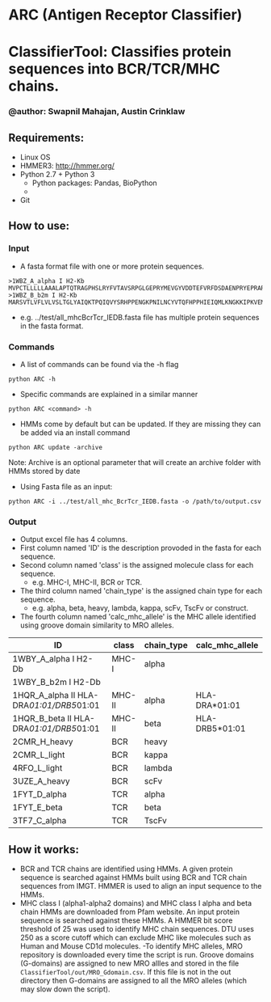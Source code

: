 # ARC (Antigen Receptor Classifier)

# ClassifierTool: Classifies protein sequences into BCR/TCR/MHC chains.
### @author: Swapnil Mahajan, Austin Crinklaw

## Requirements:
- Linux OS
- HMMER3: http://hmmer.org/
- Python 2.7 + Python 3
  - Python packages: Pandas, BioPython
  - 
- Git

## How to use:
### Input  
-  A fasta format file with one or more protein sequences.  
  ```
  >1WBZ_A_alpha I H2-Kb
MVPCTLLLLLAAALAPTQTRAGPHSLRYFVTAVSRPGLGEPRYMEVGYVDDTEFVRFDSDAENPRYEPRARWMEQEGPEYWERETQKAKGNEQSFRVDLRTLLGYYNQSKGGSHTIQVISGCEVGSDGRLLRGYQQYAYDGCDYIALNEDLKTWTAADMAALITKHKWEQAGEAERLRAYLEGTCVEWLRRYLKNGNATLLRTDSPKAHVTHHSRPEDKVTLRCWALGFYPADITLTWQLNGEELIQDMELVETRPAGDGTFQKWASVVVPLGKEQYYTCHVYHQGLPEPLTLRWEPPPSTVSNMATVAVLVVLGAAIVTGAVVAFVMKMRRRNTGGKGGDYALAPGSQTSDLSLPDCKVMVHDPHSLA
>1WBZ_B_b2m I H2-Kb
MARSVTLVFLVLVSLTGLYAIQKTPQIQVYSRHPPENGKPNILNCYVTQFHPPHIEIQMLKNGKKIPKVEMSDMSFSKDWSFYILAHTEFTPTETDTYACRVKHASMAEPKTVYWDRDM
  ```

-  e.g. ../test/all_mhcBcrTcr_IEDB.fasta file has multiple protein sequences in the fasta format.  

  

### Commands
- A list of commands can be found via the -h flag
```shell
python ARC -h
```
- Specific commands are explained in a similar manner
```shell
python ARC <command> -h
```
- HMMs come by default but can be updated. If they are missing they can be added via an install command
```shell
python ARC update -archive
```
Note: Archive is an optional parameter that will create an archive folder with HMMs stored by date

-  Using Fasta file as an input:
```shell
python ARC -i ../test/all_mhc_BcrTcr_IEDB.fasta -o /path/to/output.csv
```
### Output  
-  Output excel file has 4 columns. 
-  First column named 'ID' is the description provoded in the fasta for each sequence.  
-  Second column named 'class' is the assigned molecule class for each sequence.
   -  e.g. MHC-I, MHC-II, BCR or TCR.  
-  The third column named 'chain_type' is the assigned chain type for each sequence.
   -  e.g. alpha, beta, heavy, lambda, kappa, scFv, TscFv or construct.
-  The fourth column named 'calc_mhc_allele' is the MHC allele identified using groove domain similarity to MRO alleles.

| ID	                                  | class  | chain_type | calc_mhc_allele|
|---------------------------------------- |------- |----------- |---------------|
| 1WBY_A_alpha I H2-Db                    |	MHC-I  | alpha      | |
| 1WBY_B_b2m I H2-Db	                  |	       |            | |
| 1HQR_A_alpha II HLA-DRA*01:01/DRB5*01:01|	MHC-II | alpha      | HLA-DRA*01:01 |
| 1HQR_B_beta II HLA-DRA*01:01/DRB5*01:01 |	MHC-II | beta       | HLA-DRB5*01:01 |
| 2CMR_H_heavy                            |	BCR	   | heavy      | |
| 2CMR_L_light                            |	BCR	   | kappa      | |
| 4RFO_L_light                            |	BCR	   | lambda     | |
| 3UZE_A_heavy                            |	BCR	   | scFv       | |
| 1FYT_D_alpha                            |	TCR	   | alpha      | |
| 1FYT_E_beta                             | TCR	   | beta       | |
| 3TF7_C_alpha                            |	TCR    | TscFv      | |

## How it works:
- BCR and TCR chains are identified using HMMs. A given protein sequence is searched against HMMs built using BCR and TCR chain sequences from IMGT. HMMER is used to align an input sequence to the HMMs.
- MHC class I (alpha1-alpha2 domains) and MHC class I alpha and beta chain HMMs are downloaded from Pfam website. An input protein sequence is searched against these HMMs. A HMMER bit score threshold of 25 was used to identify MHC chain sequences. DTU uses 250 as a score cutoff which can exclude MHC like molecules such as Human and Mouse CD1d molecules.
-To identify MHC alleles, MRO repository is downloaded every time the script is run. Groove domains (G-domains) are assigned to new MRO allles and stored in the file `ClassifierTool/out/MRO_Gdomain.csv`. If this file is not in the out directory then G-domains are assigned to all the MRO alleles (which may slow down the script).